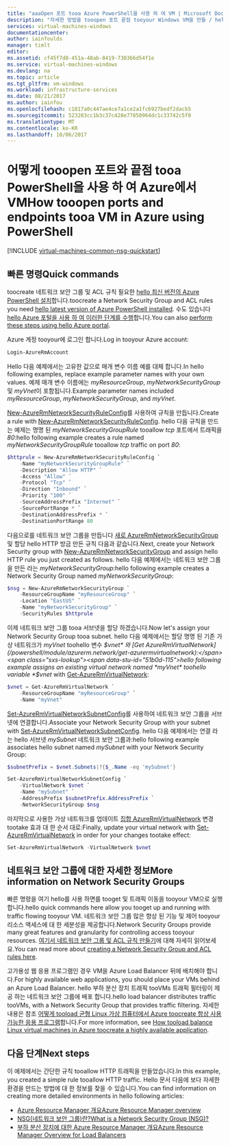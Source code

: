 ```yaml
---
title: "aaaOpen 포트 tooa Azure PowerShell을 사용 하 여 VM | Microsoft Docs"
description: "자세한 방법을 tooopen 포트 끝점 tooyour Windows VM을 만들 / hello Azure 리소스 관리자 배포 모드 및 Azure PowerShell을 사용 하 여"
services: virtual-machines-windows
documentationcenter: 
author: iainfoulds
manager: timlt
editor: 
ms.assetid: cf45f7d8-451a-48ab-8419-730366d54f1e
ms.service: virtual-machines-windows
ms.devlang: na
ms.topic: article
ms.tgt_pltfrm: vm-windows
ms.workload: infrastructure-services
ms.date: 08/21/2017
ms.author: iainfou
ms.openlocfilehash: c1817a0c447ae4ce7a1ce2a1fc6927bedf2dacb5
ms.sourcegitcommit: 523283cc1b3c37c428e77850964dc1c33742c5f0
ms.translationtype: MT
ms.contentlocale: ko-KR
ms.lasthandoff: 10/06/2017
---
```

# <a name="how-tooopen-ports-and-endpoints-tooa-vm-in-azure-using-powershell"></a><span data-ttu-id="51b0d-103">어떻게 tooopen 포트와 끝점 tooa PowerShell을 사용 하 여 Azure에서 VM</span><span class="sxs-lookup"><span data-stu-id="51b0d-103">How tooopen ports and endpoints tooa VM in Azure using PowerShell</span></span>
[!INCLUDE [virtual-machines-common-nsg-quickstart](../../../includes/virtual-machines-common-nsg-quickstart.md)]

## <a name="quick-commands"></a><span data-ttu-id="51b0d-104">빠른 명령</span><span class="sxs-lookup"><span data-stu-id="51b0d-104">Quick commands</span></span>
<span data-ttu-id="51b0d-105">toocreate 네트워크 보안 그룹 및 ACL 규칙 필요한 [hello 최신 버전의 Azure PowerShell 설치](/powershell/azureps-cmdlets-docs)합니다.</span><span class="sxs-lookup"><span data-stu-id="51b0d-105">toocreate a Network Security Group and ACL rules you need [hello latest version of Azure PowerShell installed](/powershell/azureps-cmdlets-docs).</span></span> <span data-ttu-id="51b0d-106">수도 있습니다 [hello Azure 포털을 사용 하 여 이러한 단계를 수행](nsg-quickstart-portal.md)합니다.</span><span class="sxs-lookup"><span data-stu-id="51b0d-106">You can also [perform these steps using hello Azure portal](nsg-quickstart-portal.md).</span></span>

<span data-ttu-id="51b0d-107">Azure 계정 tooyour에 로그인 합니다.</span><span class="sxs-lookup"><span data-stu-id="51b0d-107">Log in tooyour Azure account:</span></span>

```powershell
Login-AzureRmAccount
```

<span data-ttu-id="51b0d-108">Hello 다음 예제에서는 고유한 값으로 매개 변수 이름 예를 대체 합니다.</span><span class="sxs-lookup"><span data-stu-id="51b0d-108">In hello following examples, replace example parameter names with your own values.</span></span> <span data-ttu-id="51b0d-109">예제 매개 변수 이름에는 *myResourceGroup*, *myNetworkSecurityGroup* 및 *myVnet*이 포함됩니다.</span><span class="sxs-lookup"><span data-stu-id="51b0d-109">Example parameter names included *myResourceGroup*, *myNetworkSecurityGroup*, and *myVnet*.</span></span>

<span data-ttu-id="51b0d-110">[New-AzureRmNetworkSecurityRuleConfig](/powershell/module/azurerm.network/new-azurermnetworksecurityruleconfig)를 사용하여 규칙을 만듭니다.</span><span class="sxs-lookup"><span data-stu-id="51b0d-110">Create a rule with [New-AzureRmNetworkSecurityRuleConfig](/powershell/module/azurerm.network/new-azurermnetworksecurityruleconfig).</span></span> <span data-ttu-id="51b0d-111">hello 다음 규칙을 만드는 예제는 명명 된 *myNetworkSecurityGroupRule* tooallow *tcp* 포트에서 트래픽을 *80*:</span><span class="sxs-lookup"><span data-stu-id="51b0d-111">hello following example creates a rule named *myNetworkSecurityGroupRule* tooallow *tcp* traffic on port *80*:</span></span>

```powershell
$httprule = New-AzureRmNetworkSecurityRuleConfig `
    -Name "myNetworkSecurityGroupRule" `
    -Description "Allow HTTP" `
    -Access "Allow" `
    -Protocol "Tcp" `
    -Direction "Inbound" `
    -Priority "100" `
    -SourceAddressPrefix "Internet" `
    -SourcePortRange * `
    -DestinationAddressPrefix * `
    -DestinationPortRange 80
```

<span data-ttu-id="51b0d-112">다음으로를 네트워크 보안 그룹을 만듭니다 [새로 AzureRmNetworkSecurityGroup](/powershell/module/azurerm.network/new-azurermnetworksecuritygroup) 및 할당 hello HTTP 방금 만든 규칙 다음과 같습니다.</span><span class="sxs-lookup"><span data-stu-id="51b0d-112">Next, create your Network Security group with [New-AzureRmNetworkSecurityGroup](/powershell/module/azurerm.network/new-azurermnetworksecuritygroup) and assign hello HTTP rule you just created as follows.</span></span> <span data-ttu-id="51b0d-113">hello 다음 예제에서는 네트워크 보안 그룹을 만든 라는 *myNetworkSecurityGroup*:</span><span class="sxs-lookup"><span data-stu-id="51b0d-113">hello following example creates a Network Security Group named *myNetworkSecurityGroup*:</span></span>

```powershell
$nsg = New-AzureRmNetworkSecurityGroup `
    -ResourceGroupName "myResourceGroup" `
    -Location "EastUS" `
    -Name "myNetworkSecurityGroup" `
    -SecurityRules $httprule
```

<span data-ttu-id="51b0d-114">이제 네트워크 보안 그룹 tooa 서브넷을 할당 하겠습니다.</span><span class="sxs-lookup"><span data-stu-id="51b0d-114">Now let's assign your Network Security Group tooa subnet.</span></span> <span data-ttu-id="51b0d-115">hello 다음 예제에서는 할당 명명 된 기존 가상 네트워크가 *myVnet* toohello 변수 *$vnet* 와 [Get AzureRmVirtualNetwork](/powershell/module/azurerm.network/get-azurermvirtualnetwork):</span><span class="sxs-lookup"><span data-stu-id="51b0d-115">hello following example assigns an existing virtual network named *myVnet* toohello variable *$vnet* with [Get-AzureRmVirtualNetwork](/powershell/module/azurerm.network/get-azurermvirtualnetwork):</span></span>

```powershell
$vnet = Get-AzureRmVirtualNetwork `
    -ResourceGroupName "myResourceGroup" `
    -Name "myVnet"
```

<span data-ttu-id="51b0d-116">[Set-AzureRmVirtualNetworkSubnetConfig](/powershell/module/azurerm.network/set-azurermvirtualnetworksubnetconfig)를 사용하여 네트워크 보안 그룹을 서브넷에 연결합니다.</span><span class="sxs-lookup"><span data-stu-id="51b0d-116">Associate your Network Security Group with your subnet with [Set-AzureRmVirtualNetworkSubnetConfig](/powershell/module/azurerm.network/set-azurermvirtualnetworksubnetconfig).</span></span> <span data-ttu-id="51b0d-117">hello 다음 예제에서는 연결 라는 hello 서브넷 *mySubnet* 네트워크 보안 그룹과:</span><span class="sxs-lookup"><span data-stu-id="51b0d-117">hello following example associates hello subnet named *mySubnet* with your Network Security Group:</span></span>

```powershell
$subnetPrefix = $vnet.Subnets|?{$_.Name -eq 'mySubnet'}

Set-AzureRmVirtualNetworkSubnetConfig `
    -VirtualNetwork $vnet `
    -Name "mySubnet" `
    -AddressPrefix $subnetPrefix.AddressPrefix `
    -NetworkSecurityGroup $nsg
```

<span data-ttu-id="51b0d-118">마지막으로 사용한 가상 네트워크를 업데이트 [집합 AzureRmVirtualNetwork](/powershell/module/azurerm.network/set-azurermvirtualnetwork) 변경 tootake 효과 대 한 순서 대로:</span><span class="sxs-lookup"><span data-stu-id="51b0d-118">Finally, update your virtual network with [Set-AzureRmVirtualNetwork](/powershell/module/azurerm.network/set-azurermvirtualnetwork) in order for your changes tootake effect:</span></span>

```powershell
Set-AzureRmVirtualNetwork -VirtualNetwork $vnet
```


## <a name="more-information-on-network-security-groups"></a><span data-ttu-id="51b0d-119">네트워크 보안 그룹에 대한 자세한 정보</span><span class="sxs-lookup"><span data-stu-id="51b0d-119">More information on Network Security Groups</span></span>
<span data-ttu-id="51b0d-120">빠른 명령을 여기 hello를 사용 하면를 tooget 및 트래픽 이동을 tooyour VM으로 실행 합니다.</span><span class="sxs-lookup"><span data-stu-id="51b0d-120">hello quick commands here allow you tooget up and running with traffic flowing tooyour VM.</span></span> <span data-ttu-id="51b0d-121">네트워크 보안 그룹 많은 향상 된 기능 및 제어 tooyour 리소스 액세스에 대 한 세분성을 제공합니다.</span><span class="sxs-lookup"><span data-stu-id="51b0d-121">Network Security Groups provide many great features and granularity for controlling access tooyour resources.</span></span> <span data-ttu-id="51b0d-122">[여기서 네트워크 보안 그룹 및 ACL 규칙 만들기](tutorial-virtual-network.md#manage-internal-traffic)에 대해 자세히 읽어보세요.</span><span class="sxs-lookup"><span data-stu-id="51b0d-122">You can read more about [creating a Network Security Group and ACL rules here](tutorial-virtual-network.md#manage-internal-traffic).</span></span>

<span data-ttu-id="51b0d-123">고가용성 웹 응용 프로그램인 경우 VM을 Azure Load Balancer 뒤에 배치해야 합니다.</span><span class="sxs-lookup"><span data-stu-id="51b0d-123">For highly available web applications, you should place your VMs behind an Azure Load Balancer.</span></span> <span data-ttu-id="51b0d-124">hello 부하 분산 장치 트래픽 tooVMs 트래픽 필터링이 제공 하는 네트워크 보안 그룹에 배포 합니다.</span><span class="sxs-lookup"><span data-stu-id="51b0d-124">hello load balancer distributes traffic tooVMs, with a Network Security Group that provides traffic filtering.</span></span> <span data-ttu-id="51b0d-125">자세한 내용은 참조 [어떻게 tooload 균형 Linux 가상 컴퓨터에서 Azure toocreate 항상 사용 가능한 응용 프로그램](tutorial-load-balancer.md)합니다.</span><span class="sxs-lookup"><span data-stu-id="51b0d-125">For more information, see [How tooload balance Linux virtual machines in Azure toocreate a highly available application](tutorial-load-balancer.md).</span></span>

## <a name="next-steps"></a><span data-ttu-id="51b0d-126">다음 단계</span><span class="sxs-lookup"><span data-stu-id="51b0d-126">Next steps</span></span>
<span data-ttu-id="51b0d-127">이 예제에서는 간단한 규칙 tooallow HTTP 트래픽을 만들었습니다.</span><span class="sxs-lookup"><span data-stu-id="51b0d-127">In this example, you created a simple rule tooallow HTTP traffic.</span></span> <span data-ttu-id="51b0d-128">Hello 문서 다음에 보다 자세한 환경을 만드는 방법에 대 한 정보를 찾을 수 있습니다.</span><span class="sxs-lookup"><span data-stu-id="51b0d-128">You can find information on creating more detailed environments in hello following articles:</span></span>

* [<span data-ttu-id="51b0d-129">Azure Resource Manager 개요</span><span class="sxs-lookup"><span data-stu-id="51b0d-129">Azure Resource Manager overview</span></span>](../../azure-resource-manager/resource-group-overview.md)
* [<span data-ttu-id="51b0d-130">NSG(네트워크 보안 그룹)란?</span><span class="sxs-lookup"><span data-stu-id="51b0d-130">What is a Network Security Group (NSG)?</span></span>](../../virtual-network/virtual-networks-nsg.md)
* [<span data-ttu-id="51b0d-131">부하 분산 장치에 대한 Azure Resource Manager 개요</span><span class="sxs-lookup"><span data-stu-id="51b0d-131">Azure Resource Manager Overview for Load Balancers</span></span>](../../load-balancer/load-balancer-arm.md)


